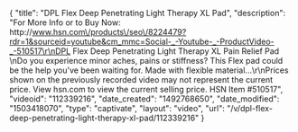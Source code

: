 {
    "title": "DPL Flex Deep Penetrating Light Therapy XL Pad",
    "description": "For More Info or to Buy Now: http:\/\/www.hsn.com\/products\/seo\/8224479?rdr=1&sourceid=youtube&cm_mmc=Social-_-Youtube-_-ProductVideo-_-510517\r\nDPL Flex Deep Penetrating Light Therapy XL Pain Relief Pad \nDo you experience minor aches, pains or stiffness? This Flex pad could be the help you've been waiting for. Made with flexible material...\r\nPrices shown on the previously recorded video may not represent the current price.  View hsn.com to view the current selling price. HSN Item #510517",
    "videoid": "112339216",
    "date_created": "1492768650",
    "date_modified": "1503418070",
    "type": "captivate",
    "layout": "video",
    "url": "\/v\/dpl-flex-deep-penetrating-light-therapy-xl-pad\/112339216"
}